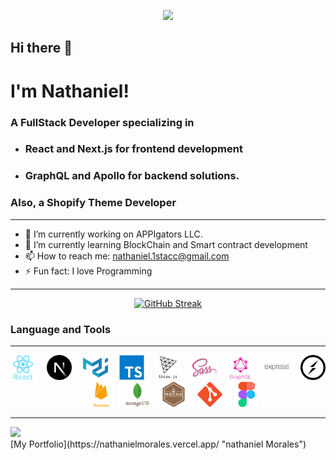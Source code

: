  
 
 <p align="center">
  <img src="https://nathanielmorales123.vercel.app/_next/image?url=%2F_next%2Fstatic%2Fmedia%2Fnathlogo.7a4d3b99.png&w=256&q=75" />
</p>


## Hi there 👋
# I'm Nathaniel!
### A FullStack Developer specializing in 
- ### React and Next.js for frontend development
- ### GraphQL and Apollo for backend solutions. 
### Also, a Shopify Theme Developer
<hr>

- 🔭 I’m currently working on APPIgators LLC.
- 🌱 I’m currently learning BlockChain and Smart contract development 
- 📫 How to reach me: nathaniel.1stacc@gmail.com 
- ⚡ Fun fact: I love Programming

<hr>
<div align="center"> 
 <a href="https://git.io/streak-stats"><img src="https://github-readme-streak-stats.herokuapp.com?user=nathdevcoder&theme=dark&hide_border=true&hide_longest_streak=true" alt="GitHub Streak" /></a>
</div>


### Language and Tools
<hr>
<div align="center">
 <img src="https://github.com/devicons/devicon/blob/master/icons/react/react-original-wordmark.svg" title="React" alt="React" width="40" height="40"/>&emsp;
 <img src="https://github.com/devicons/devicon/blob/master/icons/nextjs/nextjs-original.svg" title="NextJS" alt="NextJS" width="40" height="40"/>&emsp;
 <img src="https://github.com/devicons/devicon/blob/master/icons/materialui/materialui-original.svg" title="MaterialUI" alt="MaterialUI" width="40" height="40"/>&emsp;
 <img src="https://github.com/devicons/devicon/blob/master/icons/typescript/typescript-original.svg" title="Typescript" alt="TypeScript" width="40" height="40"/>&emsp;
 <img src="https://github.com/devicons/devicon/blob/master/icons/threejs/threejs-original-wordmark.svg" title="ThreeJS" alt="ThreeJS" width="40" height="40"/>&emsp;
 <img src="https://github.com/devicons/devicon/blob/master/icons/sass/sass-original.svg" title="Sass" alt="Sass" width="40" height="40"/>&emsp;
 <img src="https://github.com/devicons/devicon/blob/master/icons/graphql/graphql-plain-wordmark.svg" title="GraphQL" alt="GrapQL" width="40" height="40"/>&emsp;
 <img src="https://github.com/devicons/devicon/blob/master/icons/express/express-original-wordmark.svg" title="Express" alt="Express" width="40" height="40"/>&emsp;
 <img src="https://github.com/devicons/devicon/blob/master/icons/socketio/socketio-original.svg" title="SocketIO" alt="SocketIO" width="40" height="40"/>&emsp;
 <img src="https://github.com/devicons/devicon/blob/master/icons/firebase/firebase-plain-wordmark.svg" title="FireBase" alt="Firebase" width="40" height="40"/>&emsp;
 <img src="https://github.com/devicons/devicon/blob/master/icons/mongodb/mongodb-original-wordmark.svg" title="MongoDB" alt="MongoDB" width="40" height="40"/>&emsp;
 <img src="https://github.com/devicons/devicon/blob/master/icons/mocha/mocha-plain.svg" title="Mocha" alt="Mocha" width="40" height="40"/>&emsp;
 <img src="https://github.com/devicons/devicon/blob/master/icons/git/git-original.svg" title="Git" alt="Git" width="40" height="40"/>&emsp;
 <img src="https://github.com/devicons/devicon/blob/master/icons/figma/figma-original.svg" title="Figma" alt="Figma" width="40" height="40"/> 
</div>
<hr> 
<img src="https://github-readme-stats.vercel.app/api/top-langs/?username=nathdevcoder&layout=compact&theme=vision-friendly-dark">
<br>
[My Portfolio](https://nathanielmorales.vercel.app/ "nathaniel Morales")
